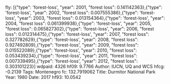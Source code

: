 fly: [{"type": 'forest-loss', "year": 2001, "forest loss": 0.141142363},{"type": 'forest-loss', "year": 2002, "forest loss": 0.007555386},{"type": 'forest-loss', "year": 2003, "forest loss": 0.013154364},{"type": 'forest-loss', "year": 2004, "forest loss": 0.061399938},{"type": 'forest-loss', "year": 2005, "forest loss": 0.065827302},{"type": 'forest-loss', "year": 2006, "forest loss": 0.012314475},{"type": 'forest-loss', "year": 2007, "forest loss": 0.327782629},{"type": 'forest-loss', "year": 2008, "forest loss": 0.927492809},{"type": 'forest-loss', "year": 2009, "forest loss": 0.015522089},{"type": 'forest-loss', "year": 2010, "forest loss": 0.053439234},{"type": 'forest-loss', "year": 2011, "forest loss": 0.007339495},{"type": 'forest-loss', "year": 2012, "forest loss": 0.303101223}]
wdpaid: 4326
hf09: 9.7766
Author: IUCN, UQ and WCS
hfcg: -0.2139
Tags: Montenegro
fc: 132.7919062
Title: Durmitor National Park
Year: 1980
Date: 2017
hf93: 10.0542
